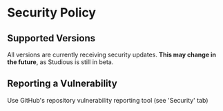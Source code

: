 # Security Policy

## Supported Versions

All versions are currently receiving security updates.
**This may change in the future**, as Studious is still in beta.

## Reporting a Vulnerability

Use GitHub's repository vulnerability reporting tool (see 'Security' tab)
